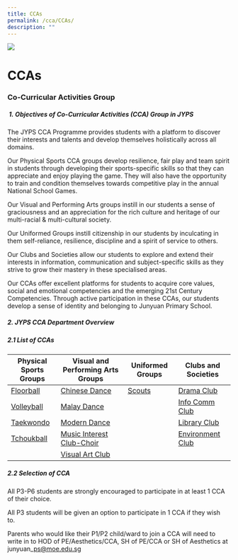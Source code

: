 ```yaml
---
title: CCAs
permalink: /cca/CCAs/
description: ""
---
```

![](/images/banner.gif)


CCAs
====


### **Co-Curricular Activities Group**  

##### &nbsp;**1.&nbsp;Objectives of Co-Curricular Activities (CCA) Group in JYPS**  

The JYPS CCA Programme provides students with a platform to discover their interests and talents and develop themselves holistically across all domains.&nbsp;

  

Our Physical Sports CCA groups develop resilience, fair play and team spirit in students through developing their sports-specific skills so that they can appreciate and enjoy playing the game. They will also have the opportunity to train and condition themselves towards competitive play in the annual National School Games.&nbsp;

  

Our Visual and Performing Arts groups instill in our students a sense of graciousness and an appreciation for the rich culture and heritage of our multi-racial &amp; multi-cultural society.&nbsp;

  

Our Uniformed Groups instill citizenship in our students by inculcating in them self-reliance, resilience, discipline and a spirit of service to others.&nbsp;

  

Our Clubs and Societies allow our students to explore and extend their interests in information, communication and subject-specific skills as they strive to grow their mastery in these specialised areas.&nbsp;

  

Our CCAs offer excellent platforms for students to acquire core values, social and emotional competencies and the emerging 21st Century Competencies. Through active participation in these CCAs, our students develop a sense of identity and belonging to Junyuan Primary School.

 
##### **2\. JYPS CCA Department Overview**


##### **2.1 List of CCAs**

<table><thead><tr><th>Physical Sports<br>Groups</th><th>Visual and Performing Arts Groups</th><th>Uniformed Groups</th><th>Clubs and Societies</th></tr></thead><tbody><tr><td><a href="/cca/Physical-Sports-Group/Floorball/">Floorball</a></td><td><a href="/cca/Visual-and-Performing-Arts-Group/ChineseDance/">Chinese Dance</a></td><td><a href="/cca/Uniformed-Groups/ScoutsCubs/">Scouts</a></td><td><a href="/cca/Clubs-and-Societies/DramaClub/">Drama Club</a></td></tr><tr><td><a href="/cca/Physical-Sports-Group/Volleyball/">Volleyball</a></td><td><a href="/cca/Visual-and-Performing-Arts-Group/MalayDance/">Malay Dance</a></td><td></td><td><a href="/cca/Clubs-and-Societies/InfoCommClub/">Info Comm Club</a></td></tr><tr><td><a href="/cca/Physical-Sports-Group/TaeKwonDo/">Taekwondo</a></td><td><a href="/cca/Visual-and-Performing-Arts-Group/ModernDance/">Modern Dance</a></td><td> </td><td> <a href="/cca/Clubs-and-Societies/LibraryClub/">Library Club</a></td></tr><tr><td><a href="/cca/Physical-Sports-Group/Tchoukball/">Tchoukball</a></td><td><a rel="noopener noreferrer" target="_blank" href="/cca/Visual-and-Performing-Arts-Group/MusicInterestClub/">Music Interest Club-Choir</a></td><td> </td><td><a href="/cca/Clubs-and-Societies/EnvironmentClub/">Environment Club</a></td></tr><tr><td> </td><td><a rel="noopener noreferrer" target="_blank" href="/cca/Visual-and-Performing-Arts-Group/VisualArtsClub/">Visual Art Club</a><br></td><td> </td><td> </td></tr></tbody></table>


##### **2.2 Selection of CCA**  
All P3-P6 students are strongly encouraged to participate in at least 1 CCA of their choice.&nbsp;

  

All P3 students will be given an option to participate in 1 CCA if they wish to.&nbsp;

  

Parents who would like their P1/P2 child/ward to join a CCA will need to write in to HOD of PE/Aesthetics/CCA, SH of PE/CCA or SH of Aesthetics at junyuan\_ps@moe.edu.sg